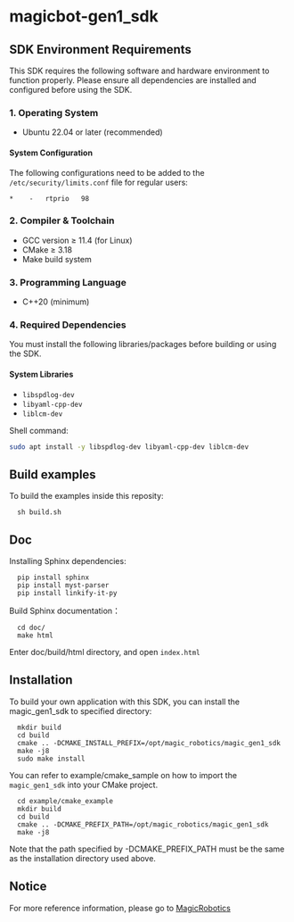 # magicbot-gen1_sdk


## SDK Environment Requirements


This SDK requires the following software and hardware environment to function properly. Please ensure all dependencies are installed and configured before using the SDK.

### 1. Operating System

- Ubuntu 22.04 or later (recommended)  

#### System Configuration

The following configurations need to be added to the `/etc/security/limits.conf` file for regular users:

```
*    -   rtprio   98
```

### 2. Compiler & Toolchain

- GCC version ≥ 11.4 (for Linux)
- CMake ≥ 3.18
- Make build system

### 3. Programming Language

- C++20 (minimum)

### 4. Required Dependencies

You must install the following libraries/packages before building or using the SDK.

#### System Libraries

- `libspdlog-dev`
- `libyaml-cpp-dev`
- `liblcm-dev`

Shell command:
```Bash
sudo apt install -y libspdlog-dev libyaml-cpp-dev liblcm-dev
```

## Build examples
To build the examples inside this reposity:
```
  sh build.sh
```

## Doc
Installing Sphinx dependencies:
```
  pip install sphinx
  pip install myst-parser
  pip install linkify-it-py
```
Build Sphinx documentation：
```
  cd doc/
  make html
```
Enter doc/build/html directory, and open `index.html`


## Installation

To build your own application with this SDK, you can install the magic_gen1_sdk to specified directory:
```
  mkdir build
  cd build
  cmake .. -DCMAKE_INSTALL_PREFIX=/opt/magic_robotics/magic_gen1_sdk
  make -j8
  sudo make install
```
You can refer to example/cmake_sample on how to import the `magic_gen1_sdk` into your CMake project.
```
  cd example/cmake_example
  mkdir build
  cd build
  cmake .. -DCMAKE_PREFIX_PATH=/opt/magic_robotics/magic_gen1_sdk
  make -j8
```
Note that the path specified by -DCMAKE_PREFIX_PATH must be the same as the installation directory used above.

## Notice

For more reference information, please go to [MagicRobotics](https://github.com/MagiclabRobotics)

